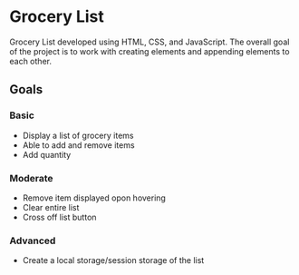 # Grocery List
<p>Grocery List developed using HTML, CSS, and JavaScript. The overall goal of the project is to work with creating elements and appending elements to each other.</p>

## Goals

### Basic
<ul>
    <li>Display a list of grocery items</li>
    <li>Able to add and remove items</li>
    <li>Add quantity</li>
</ul>

### Moderate
<ul>
    <li>Remove item displayed opon hovering</li>
    <li>Clear entire list</li>
    <li>Cross off list button</li>
</ul>

### Advanced
<ul>
    <li>Create a local storage/session storage of the list</li>
</ul>